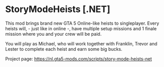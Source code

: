 # StoryModeHeists [.NET]
This mod brings brand new GTA 5 Online-like heists to singleplayer. Every heists will, - just like in online -, have multiple setup missions and 1 finale mission where you and your crew will be paid. 

You will play as Michael, who will work together with Franklin, Trevor and Lester to complete each heist and earn some big bucks. 

Project page: https://nl.gta5-mods.com/scripts/story-mode-heists-net

